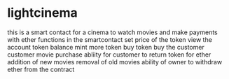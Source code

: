 # lightcinema
this is a smart contact for a cinema to watch movies and make payments with ether
functions in the smartcontact
set price of the token
view the account token balance
mint more token
buy token buy the customer
customer movie purchase
abliity for customer to return token for ether
addition of new movies
removal of old movies
ability of owner to withdraw ether from the contract
